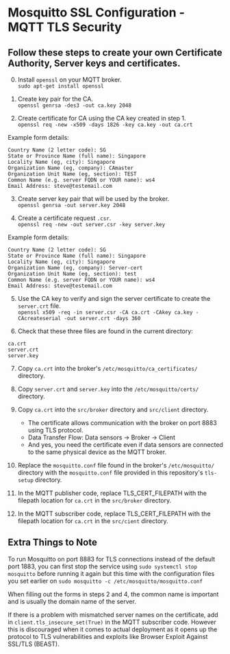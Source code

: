 # Mosquitto SSL Configuration - MQTT TLS Security

## Follow these steps to create your own Certificate Authority, Server keys and certificates.

0. Install `openssl` on your MQTT broker.  
`sudo apt-get install openssl`

1. Create key pair for the CA.  
`openssl genrsa -des3 -out ca.key 2048`

2. Create certificate for CA using the CA key created in step 1.  
`openssl req -new -x509 -days 1826 -key ca.key -out ca.crt`

Example form details:
```
Country Name (2 letter code): SG
State or Province Name (full name): Singapore
Locality Name (eg, city): Singapore
Organization Name (eg, company): CAmaster
Organization Unit Name (eg, section): TEST
Common Name (e.g. server FQDN or YOUR name): ws4
Email Address: steve@testemail.com
```

3. Create server key pair that will be used by the broker.  
`openssl genrsa -out server.key 2048`

4. Create a certificate request `.csr`.  
`openssl req -new -out server.csr -key server.key`

Example form details:
```
Country Name (2 letter code): SG
State or Province Name (full name): Singapore
Locality Name (eg, city): Singapore
Organization Name (eg, company): Server-cert
Organization Unit Name (eg, section): test
Common Name (e.g. server FQDN or YOUR name): ws4
Email Address: steve@testemail.com
```

5. Use the CA key to verify and sign the server certificate to create the `server.crt` file.  
`openssl x509 -req -in server.csr -CA ca.crt -CAkey ca.key -CAcreateserial -out server.crt -days 360`

6. Check that these three files are found in the current directory:

```
ca.crt
server.crt
server.key
```

7. Copy `ca.crt` into the broker's `/etc/mosquitto/ca_certificates/` directory.

8. Copy `server.crt` and `server.key` into the `/etc/mosquitto/certs/` directory.

9. Copy `ca.crt` into the `src/broker` directory and `src/client` directory.
   * The certificate allows communication with the broker on port 8883 using TLS protocol.
   * Data Transfer Flow: Data sensors -> Broker -> Client
   * And yes, you need the certificate even if data sensors are connected to the same physical device as the MQTT broker.

10. Replace the `mosquitto.conf` file found in the broker's `/etc/mosquitto/` directory with the `mosquitto.conf` file provided in this repository's `tls-setup` directory.

11. In the MQTT publisher code, replace TLS_CERT_FILEPATH with the filepath location for `ca.crt` in the `src/broker` directory.

12. In the MQTT subscriber code, replace TLS_CERT_FILEPATH with the filepath location for `ca.crt` in the `src/cient` directory.

## Extra Things to Note

To run Mosquitto on port 8883 for TLS connections instead of the default port 1883, you can first stop the service using `sudo systemctl stop mosquitto` 
before running it again but this time with the configuration files you set earlier on `sudo mosquitto -c /etc/mosquitto/mosquitto.conf`  

When filling out the forms in steps 2 and 4, the common name is important and is usually the domain name of the server.  

If there is a problem with mismatched server names on the certificate, add in `client.tls_insecure_set(True)` in the MQTT subscriber code. 
However this is discouraged when it comes to actual deployment as it opens up the protocol to TLS vulnerabilities and exploits like Browser Exploit Against SSL/TLS (BEAST).  

